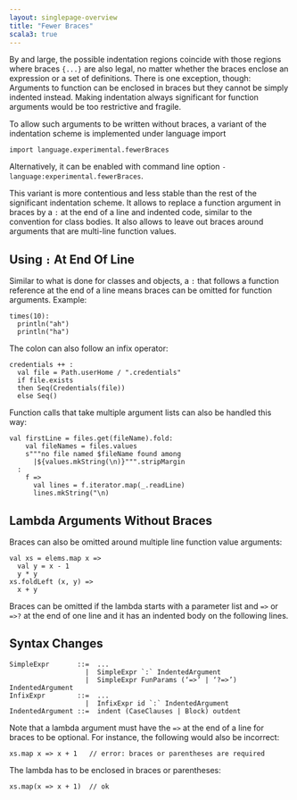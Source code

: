 ```yaml
---
layout: singlepage-overview
title: "Fewer Braces"
scala3: true
---
```


<!-- THIS FILE HAS BEEN GENERATED BY SCALADOC PREPROCESSOR.
    The whole process of generation the docs can be found under this README: https://github.com/lampepfl/dotty/blob/master/docs/README.md
    The source file can be found here https://github.com/lampepfl/dotty/edit/master/docs/docs/reference/other-new-features/indentation-experimental.md
    NOTE THAT ANY CHANGES TO THIS FILE WILL BE OVERRIDEN BY PREPROCESSOR.
-->

By and large, the possible indentation regions coincide with those regions where braces `{...}` are also legal, no matter whether the braces enclose an expression or a set of definitions. There is one exception, though: Arguments to function can be enclosed in braces but they cannot be simply indented instead. Making indentation always significant for function arguments would be too restrictive and fragile.

To allow such arguments to be written without braces, a variant of the indentation scheme is implemented under language import

<div class="snippet" scala-snippet ><div class="buttons"></div><pre><code class="language-scala"><span id="0" class="" >import language.experimental.fewerBraces
</span></code></pre></div>

Alternatively, it can be enabled with command line option `-language:experimental.fewerBraces`.

This variant is more contentious and less stable than the rest of the significant indentation scheme. It allows to replace a function argument in braces by a `:` at the end of a line and indented code, similar to the convention for class bodies. It also allows to leave out braces around arguments that are multi-line function values.

## Using `:` At End Of Line

Similar to what is done for classes and objects, a `:` that follows a function reference at the end of a line means braces can be omitted for function arguments. Example:

<div class="snippet" scala-snippet ><div class="buttons"></div><pre><code class="language-scala"><span id="0" class="" >times(10):
</span><span id="1" class="" >  println(&quot;ah&quot;)
</span><span id="2" class="" >  println(&quot;ha&quot;)
</span></code></pre></div>

The colon can also follow an infix operator:

<div class="snippet" scala-snippet ><div class="buttons"></div><pre><code class="language-scala"><span id="0" class="" >credentials ++ :
</span><span id="1" class="" >  val file = Path.userHome / &quot;.credentials&quot;
</span><span id="2" class="" >  if file.exists
</span><span id="3" class="" >  then Seq(Credentials(file))
</span><span id="4" class="" >  else Seq()
</span></code></pre></div>

Function calls that take multiple argument lists can also be handled this way:

<div class="snippet" scala-snippet ><div class="buttons"></div><pre><code class="language-scala"><span id="0" class="" >val firstLine = files.get(fileName).fold:
</span><span id="1" class="" >    val fileNames = files.values
</span><span id="2" class="" >    s&quot;&quot;&quot;no file named $fileName found among
</span><span id="3" class="" >      |${values.mkString(\n)}&quot;&quot;&quot;.stripMargin
</span><span id="4" class="" >  :
</span><span id="5" class="" >    f =&gt;
</span><span id="6" class="" >      val lines = f.iterator.map(_.readLine)
</span><span id="7" class="" >      lines.mkString(&quot;\n)
</span></code></pre></div>

## Lambda Arguments Without Braces

Braces can also be omitted around multiple line function value arguments:

<div class="snippet" scala-snippet ><div class="buttons"></div><pre><code class="language-scala"><span id="0" class="" >val xs = elems.map x =&gt;
</span><span id="1" class="" >  val y = x - 1
</span><span id="2" class="" >  y * y
</span><span id="3" class="" >xs.foldLeft (x, y) =&gt;
</span><span id="4" class="" >  x + y
</span></code></pre></div>

Braces can be omitted if the lambda starts with a parameter list and `=>` or `=>?` at the end of one line and it has an indented body on the following lines.

## Syntax Changes

```
SimpleExpr       ::=  ...
                   |  SimpleExpr `:` IndentedArgument
                   |  SimpleExpr FunParams (‘=>’ | ‘?=>’) IndentedArgument
InfixExpr        ::=  ...
                   |  InfixExpr id `:` IndentedArgument
IndentedArgument ::=  indent (CaseClauses | Block) outdent
```

Note that a lambda argument must have the `=>` at the end of a line for braces
to be optional. For instance, the following would also be incorrect:

<div class="snippet" scala-snippet ><div class="buttons"></div><pre><code class="language-scala"><span id="0" class="" >xs.map x =&gt; x + 1   // error: braces or parentheses are required
</span></code></pre></div>

The lambda has to be enclosed in braces or parentheses:

<div class="snippet" scala-snippet ><div class="buttons"></div><pre><code class="language-scala"><span id="0" class="" >xs.map(x =&gt; x + 1)  // ok
</span></code></pre></div>
